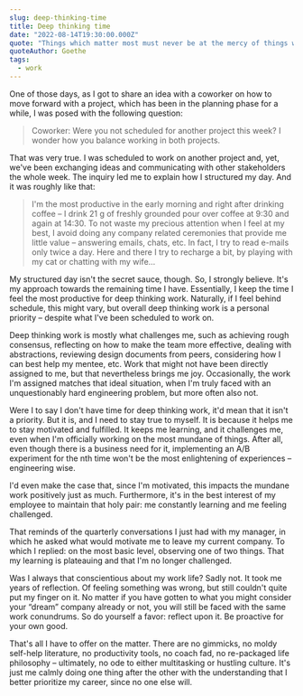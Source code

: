 ```yaml
---
slug: deep-thinking-time
title: Deep thinking time
date: "2022-08-14T19:30:00.000Z"
quote: "Things which matter most must never be at the mercy of things which matter least."
quoteAuthor: Goethe
tags:
  - work
---
```


One of those days, as I got to share an idea with a coworker on how to move forward with a project, which has been in the planning phase for a while, I was posed with the following question:

> Coworker: Were you not scheduled for another project this week? I wonder how you balance working in both projects.

That was very true. I was scheduled to work on another project and, yet, we've been exchanging ideas and communicating with other stakeholders the whole week. The inquiry led me to explain how I structured my day. And it was roughly like that:

> I'm the most productive in the early morning and right after drinking coffee – I drink 21 g of freshly grounded pour over coffee at 9:30 and again at 14:30. To not waste my precious attention when I feel at my best, I avoid doing any company related ceremonies that provide me little value – answering emails, chats, etc. In fact, I try to read e-mails only twice a day. Here and there I try to recharge a bit, by playing with my cat or chatting with my wife…

My structured day isn't the secret sauce, though. So, I strongly believe. It's my approach towards the remaining time I have. Essentially, I keep the time I feel the most productive for deep thinking work. Naturally, if I feel behind schedule, this might vary, but overall deep thinking work is a personal priority – despite what I've been scheduled to work on.

Deep thinking work is mostly what challenges me, such as achieving rough consensus, reflecting on how to make the team more effective, dealing with abstractions, reviewing design documents from peers, considering how I can best help my mentee, etc. Work that might not have been directly assigned to me, but that nevertheless brings me joy. Occasionally, the work I'm assigned matches that ideal situation, when I'm truly faced with an unquestionably hard engineering problem, but more often also not.

Were I to say I don't have time for deep thinking work, it'd mean that it isn't a priority. But it is, and I need to stay true to myself. It is because it helps me to stay motivated and fulfilled. It keeps me learning, and it challenges me, even when I'm officially working on the most mundane of things. After all, even though there is a business need for it, implementing an A/B experiment for the nth time won't be the most enlightening of experiences – engineering wise.

I'd even make the case that, since I'm motivated, this impacts the mundane work positively just as much. Furthermore, it's in the best interest of my employee to maintain that holy pair: me constantly learning and me feeling challenged.

That reminds of the quarterly conversations I just had with my manager, in which he asked what would motivate me to leave my current company. To which I replied: on the most basic level, observing one of two things. That my learning is plateauing and that I'm no longer challenged.

Was I always that conscientious about my work life? Sadly not. It took me years of reflection. Of feeling something was wrong, but still couldn't quite put my finger on it. No matter if you have gotten to what you might consider your “dream” company already or not, you will still be faced with the same work conundrums. So do yourself a favor: reflect upon it. Be proactive for your own good.

That's all I have to offer on the matter. There are no gimmicks, no moldy self-help literature, no productivity tools, no coach fad, no re-packaged life philosophy – ultimately, no ode to either multitasking or hustling culture. It's just me calmly doing one thing after the other with the understanding that I better prioritize my career, since no one else will.
